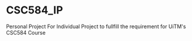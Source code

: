 # CSC584_IP
Personal Project For Individual Project to fullfill the requirement for UiTM's CSC584 Course 
